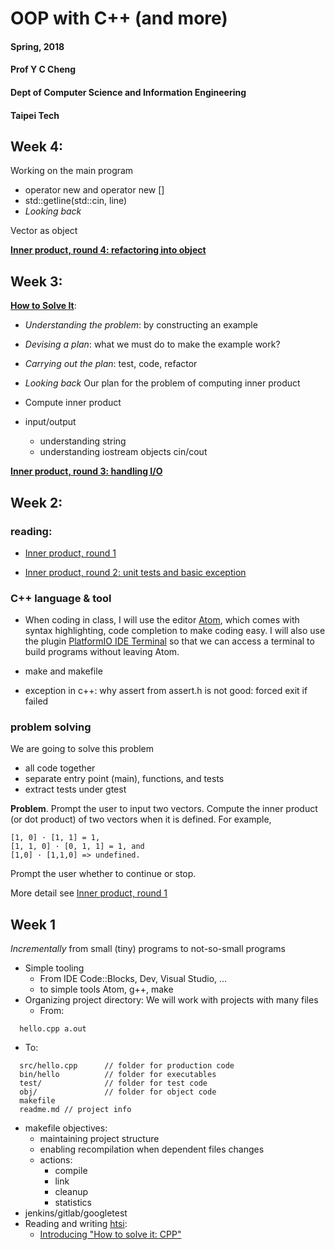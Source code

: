 # OOP with C++ (and more)
#### Spring, 2018
#### Prof Y C Cheng
#### Dept of Computer Science and Information Engineering
#### Taipei Tech

## Week 4:

Working on the main program
- operator new and operator new []
- std::getline(std::cin, line)
- _Looking back_

Vector as object

[**Inner product, round 4: refactoring into object**](http://htsicpp.blogspot.tw/2014/09/inner-product-round-4-refactoring-into.html)

## Week 3:

[**How to Solve It**](http://htsicpp.blogspot.tw/2014/08/introducing-how-to-solve-it-cpp.html):
- _Understanding the problem_: by constructing an example
- _Devising a plan_: what we must do to make the example work?
- _Carrying out the plan_: test, code, refactor
- _Looking back_
Our plan for the problem of computing inner product

- Compute inner product
- input/output
  - understanding string
  - understanding iostream objects cin/cout

[**Inner product, round 3: handling I/O**](http://htsicpp.blogspot.tw/2014/08/inner-product-round-3-handling-io.html)

## Week 2:

### reading:

- [Inner product, round 1](http://htsicpp.blogspot.tw/2014/08/inner-product-round-1.html)

- [Inner product, round 2: unit tests and basic exception](http://htsicpp.blogspot.tw/2014/08/inner-product-round-2-unit-tests-and.html)

### C++ language & tool

- When coding in class, I will use the editor [Atom](https://atom.io), which comes with syntax highlighting, code completion to make coding easy. I will also use the plugin [PlatformIO IDE Terminal](https://atom.io/packages/platformio-ide-terminal) so that we can access a terminal to build programs without leaving Atom.

- make and makefile
- exception in c++: why assert from assert.h is not good: forced exit if failed

### problem solving

We are going to solve this problem
- all code together
- separate entry point (main), functions, and tests
- extract tests under gtest

**Problem**. Prompt the user to input two vectors. Compute the inner product (or dot product) of two vectors when it is defined. For example,

    [1, 0] · [1, 1] = 1,
    [1, 1, 0] · [0, 1, 1] = 1, and
    [1,0] · [1,1,0] => undefined.

Prompt the user whether to continue or stop.

More detail see [Inner product, round 1](http://htsicpp.blogspot.tw/2014/08/inner-product-round-1.html)

## Week 1

_Incrementally_ from small (tiny) programs to not-so-small programs

- Simple tooling
  - From IDE Code::Blocks, Dev, Visual Studio, ...
  - to simple tools Atom, g++, make
- Organizing project directory: We will work with projects with many files
  - From:
```
  hello.cpp a.out
```
  - To:
```
  src/hello.cpp      // folder for production code
  bin/hello          // folder for executables
  test/              // folder for test code
  obj/               // folder for object code
  makefile
  readme.md // project info
```
- makefile objectives:
  - maintaining project structure
  - enabling recompilation when dependent files changes
  - actions:
    - compile
    - link
    - cleanup
    - statistics
- jenkins/gitlab/googletest
- Reading and writing [htsi](http://htsicpp.blogspot.tw/):
  - [Introducing "How to solve it: CPP"](http://htsicpp.blogspot.tw/2014/08/introducing-how-to-solve-it-cpp.html)
